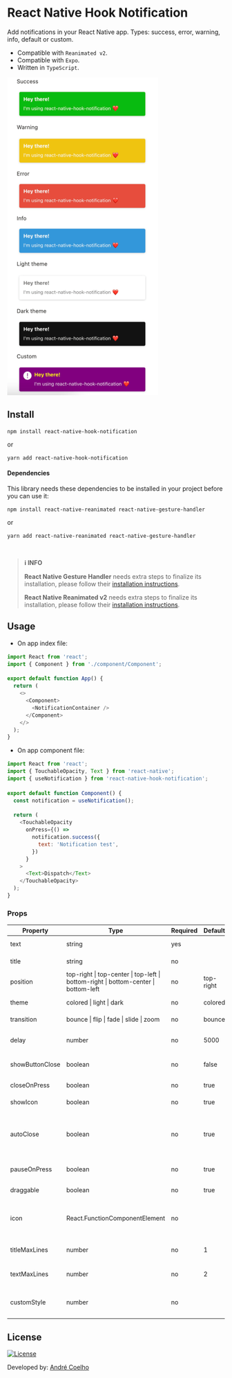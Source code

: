 # React Native Hook Notification

Add notifications in your React Native app. Types: success, error, warning, info, default or custom.

- Compatible with `Reanimated v2`.
- Compatible with `Expo`.
- Written in `TypeScript`.

![Demo](demo.png)

## Install

```shell
npm install react-native-hook-notification
```

or

```shell
yarn add react-native-hook-notification
```

#### Dependencies​

This library needs these dependencies to be installed in your project before you can use it:

```shell
npm install react-native-reanimated react-native-gesture-handler
```

or

```shell
yarn add react-native-reanimated react-native-gesture-handler
```

<br />

> **ℹ️ INFO**
>
> **React Native Gesture Handler** needs extra steps to finalize its installation, please follow their [installation instructions](https://github.com/software-mansion/react-native-gesture-handler).
>
> **React Native Reanimated v2** needs extra steps to finalize its installation, please follow their [installation instructions](https://docs.swmansion.com/react-native-reanimated/docs/fundamentals/installation/).

## Usage

- On app index file:

```js
import React from 'react';
import { Component } from './component/Component';

export default function App() {
  return (
    <>
      <Component>
        <NotificationContainer />
      </Component>
    </>
  );
}
```

- On app component file:

```js
import React from 'react';
import { TouchableOpacity, Text } from 'react-native';
import { useNotification } from 'react-native-hook-notification';

export default function Component() {
  const notification = useNotification();

  return (
    <TouchableOpacity
      onPress={() =>
        notification.success({
          text: 'Notification test',
        })
      }
    >
      <Text>Dispatch</Text>
    </TouchableOpacity>
  );
}
```

### Props

| Property        | Type                                                                                | Required | Default   | Description                                                |
| --------------- | ----------------------------------------------------------------------------------- | -------- | --------- | ---------------------------------------------------------- |
| text            | string                                                                              | yes      |           | Notification text                                          |
| title           | string                                                                              | no       |           | Notification title                                         |
| position        | top-right \| top-center \| top-left \| bottom-right \| bottom-center \| bottom-left | no       | top-right | Notification position                                      |
| theme           | colored \| light \| dark                                                            | no       | colored   | Notification theme                                         |
| transition      | bounce \| flip \| fade \| slide \| zoom                                             | no       | bounce    | Notification transition                                    |
| delay           | number                                                                              | no       | 5000      | Notification delay in milliseconds                         |
| showButtonClose | boolean                                                                             | no       | false     | Show or hide close button                                  |
| closeOnPress    | boolean                                                                             | no       | true      | Close on click                                             |
| showIcon        | boolean                                                                             | no       | true      | Show or hide icon                                          |
| autoClose       | boolean                                                                             | no       | true      | Automatic closing of the notification after the delay ends |
| pauseOnPress    | boolean                                                                             | no       | true      | Auto close pause on hover                                  |
| draggable       | boolean                                                                             | no       | true      | Enable or disable drag                                     |
| icon            | React.FunctionComponentElement                                                      | no       |           | Render icon on left side. Obs.: Dimensions: 24x24          |
| titleMaxLines   | number                                                                              | no       | 1         | Maximum number of lines for title                          |
| textMaxLines    | number                                                                              | no       | 2         | Maximum number of lines for text                           |
| customStyle     | number                                                                              | no       |           | Styles for custom notificaion type                         |

## License

[![License](https://img.shields.io/badge/License-MIT-yellow?style=flat&logoColor=f00&link=https://opensource.org/licenses/MIT)](https://opensource.org/licenses/MIT)

Developed by: [André Coelho](https://andrecoelho.dev)
